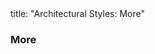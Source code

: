 <frontmatter>
title: "Architectural Styles: More"
</frontmatter>

<link rel="stylesheet" href="{{baseUrl}}/css/textbook.css">

<div class="website-content" id="all">


<div id="title">

### More
</div>

<div id="main">

<include src="./moreStyles/embed.md" boilerplate  />
<include src="./usingStyles/embed.md" boilerplate  />

</div>
</div>